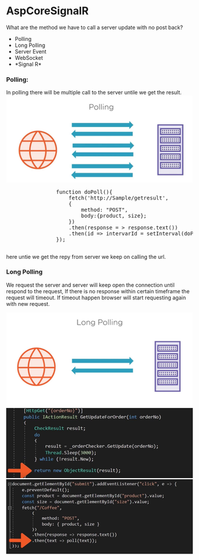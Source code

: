 # AspCoreSignalR
<div>
    What are the method we have to call a server update with no post back?
        <ul>
            <li>Polling</li>
            <li>Long Polling</li>
            <li>Server Event</li>
            <li>WebSocket</li>
            <li>*Signal R*</li>
        </ul>
        <p>
            <h3>Polling:</h3>
            In polling there will be multiple call to the server untile we get the result.
                    <img src="./images/Polling.JPG" />
            <pre>
                function doPoll(){
                    fetch('http://Sample/getresult', 
                    {
                        method: "POST",
                        body:{product, size};
                    })
                    .then(response = &gt; response.text())
                    .then(id =&gt; intervarId = setInterval(doPoll, 1000, id));
                });
            </pre>
            here untie we get the repy from server we keep on calling the url.
        </p>
        <p>
            <h3>Long Polling</h3>
            We request the server and server will keep open the connection until respond to the request, If there is no response within certain timeframe the request will timeout. If timeout happen browser will start requesting again with new request.
        </p>
        <img src="Images/LongPolling.JPG" />
        <img src="Images/LongPollingServer_Example.JPG" />
        <img src="Images/LongPollingClient_Example.JPG" />

</div>